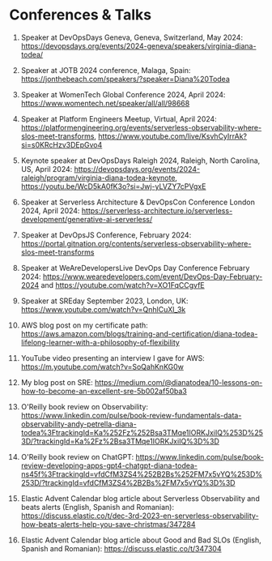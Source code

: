 # Conferences & Talks

1. Speaker at DevOpsDays Geneva, Geneva, Switzerland, May 2024: https://devopsdays.org/events/2024-geneva/speakers/virginia-diana-todea/
   
2. Speaker at JOTB 2024 conference, Malaga, Spain: https://jonthebeach.com/speakers/?speaker=Diana%20Todea

3. Speaker at WomenTech Global Conference 2024, April 2024: https://www.womentech.net/speaker/all/all/98668

4. Speaker at Platform Engineers Meetup, Virtual, April 2024: https://platformengineering.org/events/serverless-observability-where-slos-meet-transforms, https://www.youtube.com/live/KsvhCyIrrAk?si=s0KRcHzv3DEpGvo4 

5. Keynote speaker at DevOpsDays Raleigh 2024, Raleigh, North Carolina, US, April 2024: https://devopsdays.org/events/2024-raleigh/program/virginia-diana-todea-keynote, https://youtu.be/WcD5kA0fK3o?si=Jwj-yLVZY7cPVgxE
   
6. Speaker at Serverless Architecture & DevOpsCon Conference London 2024, April 2024: https://serverless-architecture.io/serverless-development/generative-ai-serverless/
   
7. Speaker at DevOpsJS Conference, February 2024: 
https://portal.gitnation.org/contents/serverless-observability-where-slos-meet-transforms

8. Speaker at WeAreDevelopersLive DevOps Day Conference February 2024: https://www.wearedevelopers.com/event/DevOps-Day-February-2024 and
https://youtube.com/watch?v=XO1FqCCgvfE

9. Speaker at SREday September 2023, London, UK: https://www.youtube.com/watch?v=QnhlCuXl_3k

10. AWS blog post on my certificate path: https://aws.amazon.com/blogs/training-and-certification/diana-todea-lifelong-learner-with-a-philosophy-of-flexibility

11. YouTube video presenting an interview I gave for AWS: https://m.youtube.com/watch?v=SoQahKnKG0w

12. My blog post on SRE: https://medium.com/@dianatodea/10-lessons-on-how-to-become-an-excellent-sre-5b002af50ba3

13. O'Reilly book review on Observability: 
https://www.linkedin.com/pulse/book-review-fundamentals-data-observability-andy-petrella-diana-todea%3FtrackingId=Ka%252Fz%252Bsa3TMqe1IORKJxiIQ%253D%253D/?trackingId=Ka%2Fz%2Bsa3TMqe1IORKJxiIQ%3D%3D

14. O'Reilly book review on ChatGPT:
https://www.linkedin.com/pulse/book-review-developing-apps-gpt4-chatgpt-diana-todea-ns45f%3FtrackingId=vfdCfM3ZS4%252B2Bs%252FM7x5vYQ%253D%253D/?trackingId=vfdCfM3ZS4%2B2Bs%2FM7x5vYQ%3D%3D

15. Elastic Advent Calendar blog article about Serverless Observability and beats alerts (English, Spanish and Romanian):
https://discuss.elastic.co/t/dec-3rd-2023-en-serverless-observability-how-beats-alerts-help-you-save-christmas/347284

16. Elastic Advent Calendar blog article about Good and Bad SLOs (English, Spanish and Romanian): https://discuss.elastic.co/t/347304

